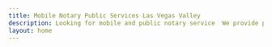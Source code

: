 ```yaml
---
title: Mobile Notary Public Services Las Vegas Valley
description: Looking for mobile and public notary service  We provide personal service and exceptional quality in the Las Vegas  Clark County and Henderson City area
layout: home
---
```

